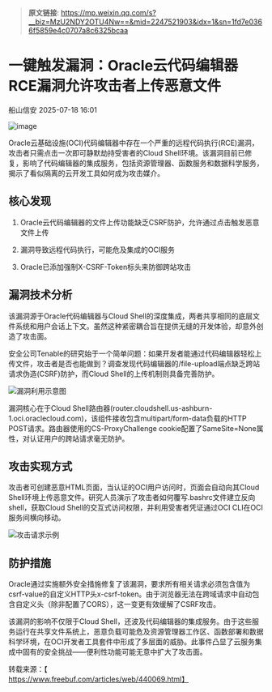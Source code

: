 > **原文链接**: https://mp.weixin.qq.com/s?__biz=MzU2NDY2OTU4Nw==&mid=2247521903&idx=1&sn=1fd7e0366f5859e4c0707a8c6325bcaa

#  一键触发漏洞：Oracle云代码编辑器RCE漏洞允许攻击者上传恶意文件  
 船山信安   2025-07-18 16:01  
  
![image](https://mmbiz.qpic.cn/mmbiz_jpg/7nIrJAgaibicNP2nmp9DzYCBqMBwiaILJORPpWpck9OhB0U9Jdf2509dCDYkZricPPuxsQ1gIwAscPnDLbQd30fKMA/640?wx_fmt=jpeg&from=appmsg "")  
  
Oracle云基础设施(OCI)代码编辑器中存在一个严重的远程代码执行(RCE)漏洞，攻击者只需点击一次即可静默劫持受害者的Cloud Shell环境。该漏洞目前已修复，影响了代码编辑器的集成服务，包括资源管理器、函数服务和数据科学服务，揭示了看似隔离的云开发工具如何成为攻击媒介。  
## 核心发现  
1. Oracle云代码编辑器的文件上传功能缺乏CSRF防护，允许通过点击触发恶意文件上传  
  
1. 漏洞导致远程代码执行，可能危及集成的OCI服务  
  
1. Oracle已添加强制X-CSRF-Token标头来防御跨站攻击  
  
## 漏洞技术分析  
  
该漏洞源于Oracle代码编辑器与Cloud Shell的深度集成，两者共享相同的底层文件系统和用户会话上下文。虽然这种紧密耦合旨在提供无缝的开发体验，却意外创造了攻击面。  
  
安全公司Tenable的研究始于一个简单问题：如果开发者能通过代码编辑器轻松上传文件，攻击者是否也能做到？调查发现代码编辑器的/file-upload端点缺乏跨站请求伪造(CSRF)防护，而Cloud Shell的上传机制则具备完善防护。  
  
![漏洞利用示意图](https://mmbiz.qpic.cn/mmbiz_gif/7nIrJAgaibicNP2nmp9DzYCBqMBwiaILJORFFaQXxPWGJNYyvEHo4vc9jia4oMRthHO7PfkKIia26bnXZSqG7VWYLWA/640?wx_fmt=gif&from=appmsg "")  
  
漏洞核心在于Cloud Shell路由器(router.cloudshell.us-ashburn-1.oci.oraclecloud.com)，该组件接收包含multipart/form-data负载的HTTP POST请求。路由器使用的CS-ProxyChallenge cookie配置了SameSite=None属性，对认证用户的跨站请求毫无防护。  
## 攻击实现方式  
  
攻击者可创建恶意HTML页面，当认证的OCI用户访问时，页面会自动向其Cloud Shell环境上传恶意文件。研究人员演示了攻击者如何覆写.bashrc文件建立反向shell，获取Cloud Shell的交互式访问权限，并利用受害者凭证通过OCI CLI在OCI服务间横向移动。  
  
![攻击请求示例](https://mmbiz.qpic.cn/mmbiz_jpg/7nIrJAgaibicNP2nmp9DzYCBqMBwiaILJORU4CNsL3QDkibKOEJPevdRq2A7yLlZzV3ic674ibKuo7Fn3xhmialkEyQ8g/640?wx_fmt=jpeg&from=appmsg "")  
## 防护措施  
  
Oracle通过实施额外安全措施修复了该漏洞，要求所有相关请求必须包含值为csrf-value的自定义HTTP头x-csrf-token。由于浏览器无法在跨域请求中自动包含自定义头（除非配置了CORS），这一变更有效缓解了CSRF攻击。  
  
该漏洞的影响不仅限于Cloud Shell，还波及代码编辑器的集成服务。由于这些服务运行在共享文件系统上，恶意负载可能危及资源管理器工作区、函数部署和数据科学环境，在OCI开发者工具套件中形成了多层面的威胁。此事件凸显了云服务集成中固有的安全挑战——便利性功能可能无意中扩大了攻击面。  
  
  
转载来源：【  
https://www.freebuf.com/articles/web/440069.html】  
  
